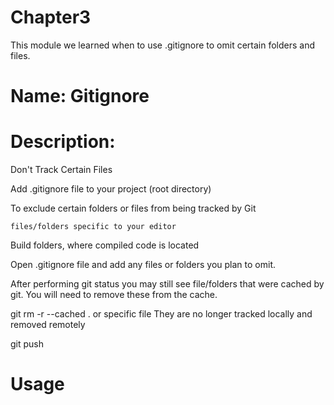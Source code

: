 # Chapter3
This module we learned when to use .gitignore to omit certain folders and files.

# Name: Gitignore

# Description: 
Don't Track Certain Files

Add .gitignore file to your project (root directory)

To exclude certain folders or files from being tracked by Git

    files/folders specific to your editor

Build folders, where compiled code is located

Open .gitignore file and add any files or folders you plan to omit.

After performing git status you may still see file/folders that were cached by git. You will need to remove these from the cache.

git rm  -r --cached . or specific file  They are no longer tracked locally and removed remotely

git push 




# Usage




